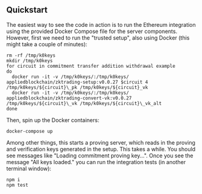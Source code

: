 ## Quickstart

The easiest way to see the code in action is to run the Ethereum integration using the provided Docker Compose file for the server components. However, first we need to run the "trusted setup", also using Docker (this might take a couple of minutes):

```
rm -rf /tmp/k0keys
mkdir /tmp/k0keys
for circuit in commitment transfer addition withdrawal example
do
  docker run -it -v /tmp/k0keys/:/tmp/k0keys/ appliedblockchain/zktrading-setup:v0.0.27 $circuit 4 /tmp/k0keys/${circuit}\_pk /tmp/k0keys/${circuit}_vk
  docker run -it -v /tmp/k0keys/:/tmp/k0keys/ appliedblockchain/zktrading-convert-vk:v0.0.27 /tmp/k0keys/${circuit}\_vk /tmp/k0keys/${circuit}\_vk_alt
done
```

Then, spin up the Docker containers:

```
docker-compose up
```

Among other things, this starts a proving server, which reads in the proving and verification keys generated in the setup. This takes a while. You should see messages like "Loading commitment proving key...". Once you see the message "All keys loaded." you can run the integration tests (in another terminal window):

```
npm i
npm test
```
